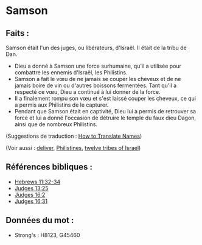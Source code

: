 # Samson

## Faits :

Samson était l'un des juges, ou libérateurs, d'Israël. Il était de la tribu de Dan.

* Dieu a donné à Samson une force surhumaine, qu'il a utilisée pour combattre les ennemis d'Israël, les Philistins.
* Samson a fait le vœu de ne jamais se couper les cheveux et de ne jamais boire de vin ou d'autres boissons fermentées. Tant qu'il a respecté ce vœu, Dieu a continué à lui donner de la force.
* Il a finalement rompu son vœu et s'est laissé couper les cheveux, ce qui a permis aux Philistins de le capturer.
* Pendant que Samson était en captivité, Dieu lui a permis de retrouver sa force et lui a donné l'occasion de détruire le temple du faux dieu Dagon, ainsi que de nombreux Philistins.

(Suggestions de traduction : [How to Translate Names](rc://en/ta/man/translate/translate-names))

(Voir aussi : [deliver](../other/deliverer.md), [Philistines](../names/philistines.md), [twelve tribes of Israel](../other/12tribesofisrael.md))

## Références bibliques :

* [Hebrews 11:32-34](rc://en/tn/help/heb/11/32)
* [Judges 13:25](rc://en/tn/help/jdg/13/25)
* [Judges 16:2](rc://en/tn/help/jdg/16/02)
* [Judges 16:31](rc://en/tn/help/jdg/16/31)

## Données du mot :

* Strong's : H8123, G45460
